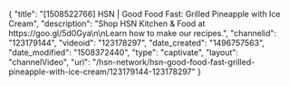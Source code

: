 {
    "title": "[1508522766] HSN | Good Food Fast: Grilled Pineapple with Ice Cream",
    "description": "Shop HSN Kitchen & Food at https:\/\/goo.gl\/5d0Gya\n\nLearn how to make our recipes.",
    "channelid": "123179144",
    "videoid": "123178297",
    "date_created": "1496757563",
    "date_modified": "1508372440",
    "type": "captivate",
    "layout": "channelVideo",
    "url": "\/hsn-network\/hsn-good-food-fast-grilled-pineapple-with-ice-cream\/123179144-123178297"
}